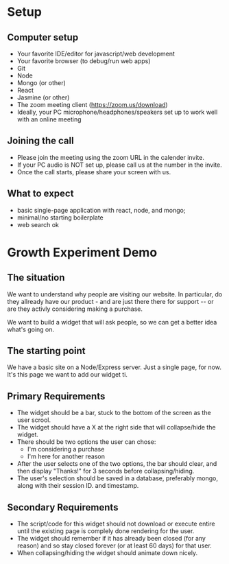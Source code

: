 # Setup
## Computer setup
- Your favorite IDE/editor for javascript/web development
- Your favorite browser (to debug/run web apps)
- Git
- Node
- Mongo (or other)
- React
- Jasmine (or other)
- The zoom meeting client (https://zoom.us/download)
- Ideally, your PC microphone/headphones/speakers set up to work well with an online meeting

## Joining the call
- Please join the meeting using the zoom URL in the calender invite.  
- If your PC audio is NOT set up, please call us at the number in the invite.
- Once the call starts, please share your screen with us. 

## What to expect
- basic single-page application with react, node, and mongo;
- minimal/no starting boilerplate
- web search ok

# Growth Experiment Demo

## The situation

We want to understand why people are visiting our website.  In particular, do they allready have our product - and are just there there for support -- or are they activly considering making a purchase.

We want to build a widget that will ask people, so we can get a better idea what's going on. 

## The starting point
We have a basic site on a Node/Express server.  Just a single page, for now. It's this page we want to add our widget ti.

## Primary Requirements
- The widget should be a bar, stuck to the bottom of the screen as the user scrool.
- The widget should have a X at the right side that will collapse/hide the widget.
- There should be two options the user can chose:
  - I'm considering a purchase
  - I'm here for another reason
- After the user selects one of the two options, the bar should clear, and then display "Thanks!" for 3 seconds before collapsing/hiding.
- The user's selection should be saved in a database, preferably mongo, along with their session ID. and timestamp.

## Secondary Requirements
- The script/code for this widget should not download or execute entire until the existing page is complely done rendering for the user.
- The widget should remember if it has already been closed (for any reason) and so stay closed forever (or at least 60 days) for that user. 
- When collapsing/hiding the widget should animate down nicely.

